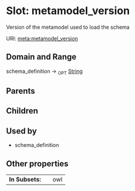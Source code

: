 
# Slot: metamodel_version


Version of the metamodel used to load the schema

URI: [meta:metamodel_version](https://w3id.org/biolink/biolinkml/meta/metamodel_version)


## Domain and Range

schema_definition ->  <sub>OPT</sub> [String](types/String.md)

## Parents


## Children


## Used by

 * schema_definition

## Other properties

|  |  |  |
| --- | --- | --- |
| **In Subsets:** | | owl |

